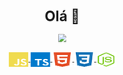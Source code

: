 <!--
**JonasCSilva/jonascsilva** is a ✨ _special_ ✨ repository because its `README.md` (this file) appears on your GitHub profile.

Here are some ideas to get you started:

- 🔭 I’m currently working on ...
- 🌱 I’m currently learning ...
- 👯 I’m looking to collaborate on ...
- 🤔 I’m looking for help with ...
- 💬 Ask me about ...
- 📫 How to reach me: ...
- 😄 Pronouns: ...
- ⚡ Fun fact: ...
-->

<div align="center">
  <h1>Olá 👋</h1>
  <a href="https://github.com/jonascsilva">
  <img height="180rem" src="https://github-readme-stats.vercel.app/api?username=jonascsilva&show_icons=true"/>
</div>
  
 <div align="center">
   <br>
  <img align="center" alt="JavaScript Icon" height="30" width="40" src="https://raw.githubusercontent.com/devicons/devicon/master/icons/javascript/javascript-plain.svg">
  <img align="center" alt="TypeScript Icon" height="30" width="40" src="https://github.com/devicons/devicon/blob/master/icons/typescript/typescript-plain.svg">
  <img align="center" alt="HTML Icon" height="30" width="40" src="https://github.com/devicons/devicon/blob/master/icons/html5/html5-plain.svg">
  <img align="center" alt="CSS Icon" height="30" width="40" src="https://github.com/devicons/devicon/blob/master/icons/css3/css3-plain.svg">
  <img align="center" alt="Node Icon" height="30" width="40" src="https://github.com/devicons/devicon/blob/master/icons/nodejs/nodejs-plain.svg">
</div>
